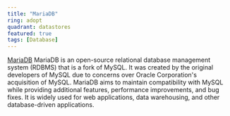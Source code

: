 ```yaml
---
title: "MariaDB"
ring: adopt
quadrant: datastores
featured: true
tags: [Database]
---
```


[MariaDB](https://mariadb.org) MariaDB is an open-source relational database management system (RDBMS) that is a fork of MySQL. It was created by the original developers of MySQL due to concerns over Oracle Corporation's acquisition of MySQL. MariaDB aims to maintain compatibility with MySQL while providing additional features, performance improvements, and bug fixes. It is widely used for web applications, data warehousing, and other database-driven applications.
